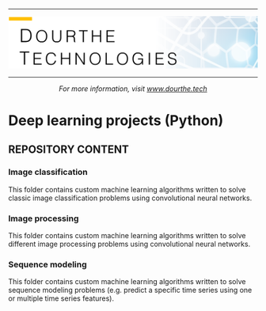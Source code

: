 ___

<a href='http://www.dourthe.tech'> <img src='Dourthe_Technologies_Headers.png' /></a>
___
<center><em>For more information, visit <a href='http://www.dourthe.tech'>www.dourthe.tech</a></em></center>

# Deep learning projects (Python)

## REPOSITORY CONTENT

### Image classification
This folder contains custom machine learning algorithms written to solve classic image classification problems using convolutional neural networks.

### Image processing
This folder contains custom machine learning algorithms written to solve different image processing problems using convolutional neural networks.

### Sequence modeling
This folder contains custom machine learning algorithms written to solve sequence modeling problems (e.g. predict a specific time series using one or multiple time series features).


